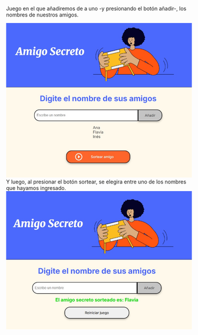 Juego en el que añadiremos de a uno -y presionando el botón añadir-, los nombres de nuestros amigos.
<div>
  <img src="/assets/img01.jpg" alt="se añaden amigos">
</div>
Y luego, al presionar el botón sortear, se elegira entre uno de los nombres que hayamos ingresado.
<div>
  <img src="/assets/img02.jpg" alt="se sortea el amigo">
</div>
